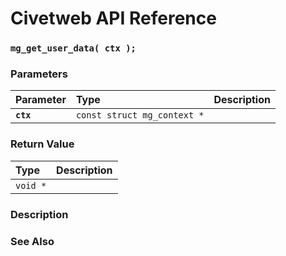 # Civetweb API Reference

### `mg_get_user_data( ctx );`

### Parameters

| Parameter | Type | Description |
| :--- | :--- | :--- |
|**`ctx`**|`const struct mg_context *`||

### Return Value

| Type | Description |
| :--- | :--- |
|`void *`||

### Description

### See Also

